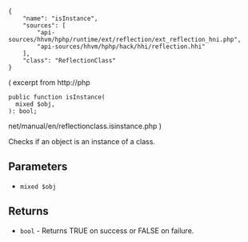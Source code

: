 ``` yamlmeta
{
    "name": "isInstance",
    "sources": [
        "api-sources/hhvm/hphp/runtime/ext/reflection/ext_reflection_hni.php",
        "api-sources/hhvm/hphp/hack/hhi/reflection.hhi"
    ],
    "class": "ReflectionClass"
}
```




( excerpt from http://php




``` Hack
public function isInstance(
  mixed $obj,
): bool;
```




net/manual/en/reflectionclass.isinstance.php )




Checks if an object is an instance of a class.




## Parameters




+ ` mixed $obj `




## Returns




* ` bool ` - Returns TRUE on success or FALSE on failure.
<!-- HHAPIDOC -->
